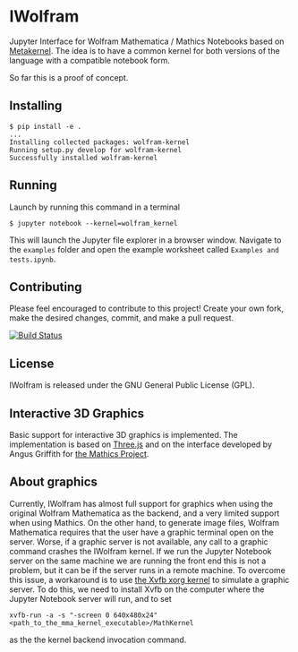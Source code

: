 # IWolfram

Jupyter Interface for Wolfram Mathematica / Mathics Notebooks
based on [Metakernel](https://github.com/Calysto/metakernel).
The idea is to have a common kernel for both versions of the
language with a compatible notebook form.

So far this is a proof of concept.

Installing
----------

```
$ pip install -e .
...
Installing collected packages: wolfram-kernel
Running setup.py develop for wolfram-kernel
Successfully installed wolfram-kernel
```

Running
-------

Launch by running this command in a terminal
```
$ jupyter notebook --kernel=wolfram_kernel
```

This will launch the Jupyter file explorer in a browser window.
Navigate to the `examples` folder and open the example worksheet
called `Examples and tests.ipynb`.

Contributing
------------

Please feel encouraged to contribute to this project! Create your
own fork, make the desired changes, commit, and make a pull request.

[![Build Status](https://travis-ci.org/mmatera/iwolfram.svg?branch=master)](https://travis-ci.org/mmatera/iwolfram)

License
-------

IWolfram is released under the GNU General Public License (GPL).

Interactive 3D Graphics
-----------------------

Basic support for interactive 3D graphics is implemented. The implementation
is based on [Three.js](https://threejs.org) and on the interface developed by
Angus Griffith for [the Mathics Project](https://github.com/mathics/Mathics).

About graphics
---------------

Currently, IWolfram has almost full support for graphics when using the
original Wolfram Mathematica as the backend, and a very limited support
when using Mathics. On the other hand, to generate image files, Wolfram
Mathematica requires that the user have a graphic terminal open on the
server. Worse, if a graphic server is not available, any call to a graphic
command crashes the IWolfram kernel. If we run the Jupyter Notebook server
on the same machine we are running the front end this is not a problem,
but it can be if the server runs in a remote machine. To overcome this
issue, a workaround is to use
[the Xvfb xorg kernel](https://www.x.org/releases/X11R7.7/doc/man/man1/Xvfb.1.xhtml)
to simulate a graphic server. To do this, we need to install Xvfb on the
computer where the Jupyter Notebook server will run, and to set
```
xvfb-run -a -s "-screen 0 640x480x24" <path_to_the_mma_kernel_executable>/MathKernel
```
as the the kernel backend invocation command.

